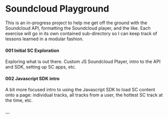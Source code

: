 # Soundcloud Playground

This is an in-progress project to help me get off the ground with the Soundcloud API, formatting the Soundcloud player, and the like. Each exercise will go in its own contained sub-directory so I can keep track of lessons learned in a modular fashion.

#### 001 Initial SC Exploration

Exploring what is out there. Custom JS Soundcloud Player, intro to the API and SDK, setting up SC apps, etc.

#### 002 Javascript SDK intro

A bit more focused intro to using the Javascript SDK to load SC content onto a page: individual tracks, all tracks from a user, the hottest SC track at the time, etc.

#### ...